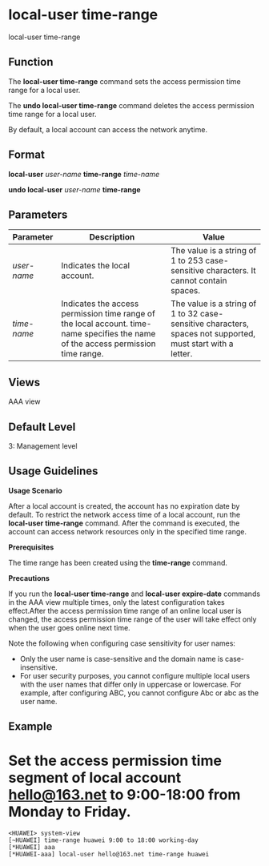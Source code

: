 local-user time-range
=====================

local-user time-range

Function
--------

The **local-user time-range** command sets the access permission time range for a local user.

The **undo local-user time-range** command deletes the access permission time range for a local user.

By default, a local account can access the network anytime.



Format
------

**local-user** *user-name* **time-range** *time-name*

**undo local-user** *user-name* **time-range**



Parameters
----------

| Parameter | Description | Value |
| --- | --- | --- |
| *user-name* | Indicates the local account. | The value is a string of 1 to 253 case-sensitive characters. It cannot contain spaces. |
| *time-name* | Indicates the access permission time range of the local account. time-name specifies the name of the access permission time range. | The value is a string of 1 to 32 case-sensitive characters, spaces not supported, must start with a letter. |




Views
-----

AAA view



Default Level
-------------

3: Management level



Usage Guidelines
----------------

**Usage Scenario**

After a local account is created, the account has no expiration date by default. To restrict the network access time of a local account, run the **local-user time-range** command. After the command is executed, the account can access network resources only in the specified time range.

**Prerequisites**

The time range has been created using the **time-range** command.

**Precautions**

If you run the **local-user time-range** and **local-user expire-date** commands in the AAA view multiple times, only the latest configuration takes effect.After the access permission time range of an online local user is changed, the access permission time range of the user will take effect only when the user goes online next time.

Note the following when configuring case sensitivity for user names:

* Only the user name is case-sensitive and the domain name is case-insensitive.
* For user security purposes, you cannot configure multiple local users with the user names that differ only in uppercase or lowercase. For example, after configuring ABC, you cannot configure Abc or abc as the user name.


Example
-------

# Set the access permission time segment of local account hello@163.net to 9:00-18:00 from Monday to Friday.
```
<HUAWEI> system-view
[~HUAWEI] time-range huawei 9:00 to 18:00 working-day
[*HUAWEI] aaa
[*HUAWEI-aaa] local-user hello@163.net time-range huawei

```